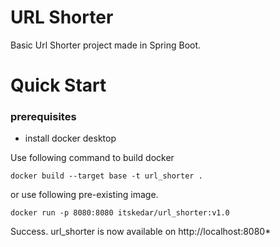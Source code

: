 # URL Shorter
Basic Url Shorter project made in Spring Boot. 

# Quick Start

### prerequisites
* install docker desktop

Use following  command to build docker  
```text
docker build --target base -t url_shorter .
```
or use following pre-existing image.

```text
docker run -p 8080:8080 itskedar/url_shorter:v1.0
```
Success. url_shorter is now available on http://localhost:8080*





